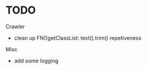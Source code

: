TODO
====
Crawler
  - clean up FN()getClassList: text().trim() repetiveness

Misc
  - add some logging
